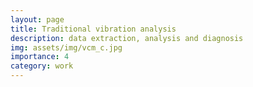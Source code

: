 ```yaml
---
layout: page
title: Traditional vibration analysis
description: data extraction, analysis and diagnosis
img: assets/img/vcm_c.jpg
importance: 4
category: work
---
```

